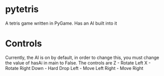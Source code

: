 # pytetris
A tetris game written in PyGame. Has an AI built into it
# Controls
Currently, the AI is on by default, in order to change this, you must change the value of hasAi in main to False.
The controls are
Z - Rotate Left
X - Rotate Right
Down - Hard Drop
Left - Move Left
Right - Move Right
